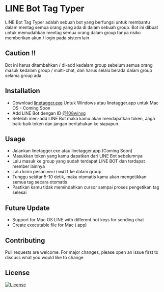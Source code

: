 # LINE Bot Tag Typer

LINE Bot Tag Typer adalah sebuah bot yang berfungsi untuk membantu dalam mentag semua orang yang ada di dalam sebuah group.
Bot ini dibuat untuk memudahkan mentag semua orang dalam group tanpa risiko memberikan akun / login pada sistem lain

## Caution !!
Bot ini harus ditambahkan / di-add kedalam group sebelum semua orang masuk kedalam group / multi-chat, dan harus selalu berada dalam group selama group ada

## Installation
- Download [linetagger.exe](https://gitlab.com/andrewsusanto/line-bot-tag/-/raw/master/dist/linetagger.exe?inline=False) Untuk Windows atau linetagger.app untuk Mac OS - Coming Soon
- Add LINE Bot dengan ID [@108winxg](https://line.me/R/ti/p/@108winxg)
- Setelah men-add LINE Bot maka kamu akan mendapatkan token, Jaga baik-baik token dan jangan beritahukan ke siapapun

## Usage
- Jalankan linetagger.exe atau linetagger.app (Coming Soon)
- Masukkan token yang kamu dapatkan dari LINE Bot sebelumnya
- Lalu masuk ke group yang sudah terdapat LINE BOT dan terdapat member lainnya
- Lalu kirim pesan ```mentionAll``` ke dalam group
- Tunggu sekitar 5-10 detik, maka otomatis kamu akan mengetikkan semua tag secara otomatis
- Pastikan kamu tidak memindahkan cursor sampai proses pengetikan tag selesai

## Future Update
- Support for Mac OS LINE with different hot keys for sending chat
- Create executable file for Mac (.app)

## Contributing
Pull requests are welcome. For major changes, please open an issue first to discuss what you would like to change.

## License
[![License](https://img.shields.io/badge/License-Apache%202.0-blue.svg)](https://opensource.org/licenses/Apache-2.0)